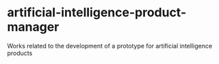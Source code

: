 # artificial-intelligence-product-manager
Works related to the development of a prototype for artificial intelligence products
